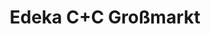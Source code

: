 ---
title: "Edeka C+C Großmarkt"
url: /villingen-schwenningen/edeka-c-c-grossmarkt/
shop: Großhandel
---